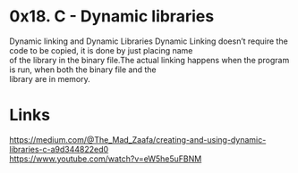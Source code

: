 # 0x18. C - Dynamic libraries
Dynamic linking and Dynamic Libraries Dynamic Linking doesn’t require the code to be copied, it is done by just placing name  
of the library in the binary file.The actual linking happens when the program is run, when both the binary file and the  
library are in memory.  
# Links
https://medium.com/@The_Mad_Zaafa/creating-and-using-dynamic-libraries-c-a9d344822ed0  
https://www.youtube.com/watch?v=eW5he5uFBNM  
